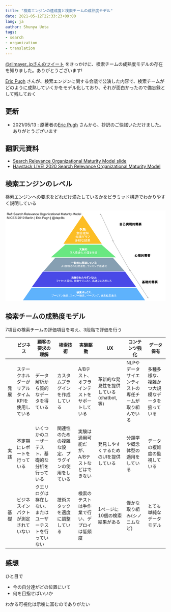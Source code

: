 ```yaml
---
title: "検索エンジンの達成度と検索チームの成熟度モデル"
date: 2021-05-12T22:33:23+09:00
lang: ja
author: Shunya Ueta
tags:
- search
- organization
- translation
---
```


[@rilmayer_jpさんのツイート](https://twitter.com/rilmayer_jp/status/1348151389298454528) をきっかけに、検索チームの成熟度モデルの存在を知りました。ありがとうございます!

[Eric Pugh](https://twitter.com/dep4b) さんが、検索エンジンに関する会議で公演した内容で、検索チームがどのように成熟していくかをモデル化しており、それが面白かったので備忘録として残しておく

## 更新

- 2021/05/13 : 原著者の[Eric Pugh](https://twitter.com/dep4b) さんから、抄訳のご快諾いただけました。ありがとうございます

## 翻訳元資料

- [Search Relevance Organizational Maturity Model slide](https://mices.co/mices2019/slides/pugh_search-organizational-maturity-model.pdf)
- [Haystack LIVE! 2020 Search Relevance Organizational Maturity Model](https://youtu.be/i1M2eUMXXQY)

## 検索エンジンのレベル

検索エンジンへの要求をどれだけ満たしているかをピラミッド構造でわかりやすく説明している

![翻訳 検索チームの成熟度モデル - Search Relevance Organizational Maturity Model MICES 2019 Berlin _ Eric Pugh _ @dep4b-(1).png](/posts/2021-05-12/images/1.png)

## 検索チームの成熟度モデル

7項目の検索チームの評価項目を考え、3段階で評価を行う

|   | ビジネス  | 顧客の要求の理解  | 検索技術  | 実験駆動  | UX  | コンテンツ強化  | データ保有  |
|---|---|---|---|---|---|---|---|
|  発展 |  ステークホルダーがリアルタイムKPIを使用している | データ解析から質的なデータを得ている  | カスタムプラグインを作成している  |  A/Bテスト、オフラインテストをサポートしている | 革新的な発見性を提供している(chatbot, 等)  |  NLPやデータサイエンティストの専任チームが取り組んでいる | 多種多様な、複雑かつ大規模なデータを扱っている |
|  実践 |  不定期にレポートを行っている | いくつかのユーザーテスト、基礎的な分析を行っている  | 関連性のための複雑な設定、プラグインの使用をしている | 実験は適用可能だが、A/Bテストなどはできない  | 発見しやすくするためのUIを提供している | 分類学や概念体型の適用をしている  |  データの複雑度の監視している |
|  基礎 | ビジネスインパクトが測定されていない  | クエリログは存在しない、またはユーザーテストを行っていない  | 技術スタックを適度に調整している  |  検索のテストは手作業で行い、デプロイは低頻度 | 1ページに10個の検索結果がある  | 僅かな取り組み(シノニムなど)  | とても単純なデータモデル  |

## 感想

ひと目で

- 今の自分達がどの位置にいて
- 何を目指せばいいか

わかる可視化は示唆に富むのでありがたい

